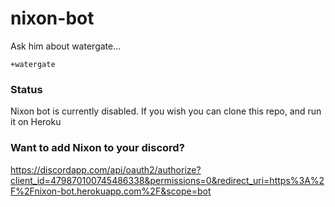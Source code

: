 # nixon-bot
Ask him about watergate...

`+watergate`

### Status
Nixon bot is currently disabled. If you wish you can clone this repo, and run it on Heroku

### Want to add Nixon to your discord?
https://discordapp.com/api/oauth2/authorize?client_id=479870100745486338&permissions=0&redirect_uri=https%3A%2F%2Fnixon-bot.herokuapp.com%2F&scope=bot
